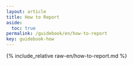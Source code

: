 ```yaml
---
layout: article
title: How to Report
aside:
  toc: true
permalink: /guidebook/en/how-to-report
key: guidebook-how
---
```


{% include_relative raw-en/how-to-report.md %}
